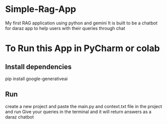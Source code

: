 # Simple-Rag-App
My first RAG application using python and gemini
It is built to be a chatbot for daraz app to help users with their queries through chat

# To Run this App in PyCharm or colab
## Install dependencies
pip install google-generativeai

## Run
create a new project and paste the main.py and context.txt file in the project and run
Give your queries in the terminal and it will return answers as a daraz chatbot
